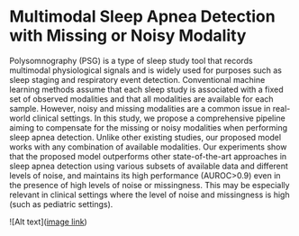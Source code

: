 # Multimodal Sleep Apnea Detection with Missing or Noisy Modality


Polysomnography (PSG) is a type of sleep study tool that records multimodal physiological signals and is widely used for purposes such as sleep staging and respiratory event detection. Conventional machine learning methods assume that each sleep study is associated with a fixed set of observed modalities and that all modalities are available for each sample. However, noisy and missing modalities are a common issue in real-world clinical settings. In this study, we propose a comprehensive pipeline aiming to compensate for the missing or noisy modalities when performing sleep apnea detection. Unlike other existing studies, our proposed model works with any combination of available modalities. Our experiments show that the proposed model outperforms other state-of-the-art approaches in sleep apnea detection using various subsets of available data and different levels of noise, and maintains its high performance (AUROC$>$0.9) even in the presence of high levels of noise or missingness. This may be especially relevant in clinical settings where the level of noise and missingness is high (such as pediatric settings).


![Alt text]([image link](https://i.ibb.co/3NJCfy3/Missing-Sleep.jpg))
